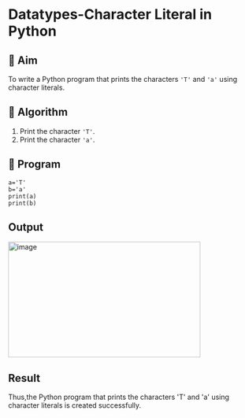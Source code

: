 # Datatypes-Character Literal in Python

## 🎯 Aim
To write a Python program that prints the characters `'T'` and `'a'` using character literals.

## 🧠 Algorithm
1. Print the character `'T'`.
2. Print the character `'a'`.

## 🧾 Program
```
a='T'
b='a'
print(a)
print(b)
```
## Output
<img width="390" height="235" alt="image" src="https://github.com/user-attachments/assets/2ce2666a-0e58-4741-b386-a3a17d769672" />

## Result
Thus,the Python program that prints the characters 'T' and 'a' using character literals is created successfully.
